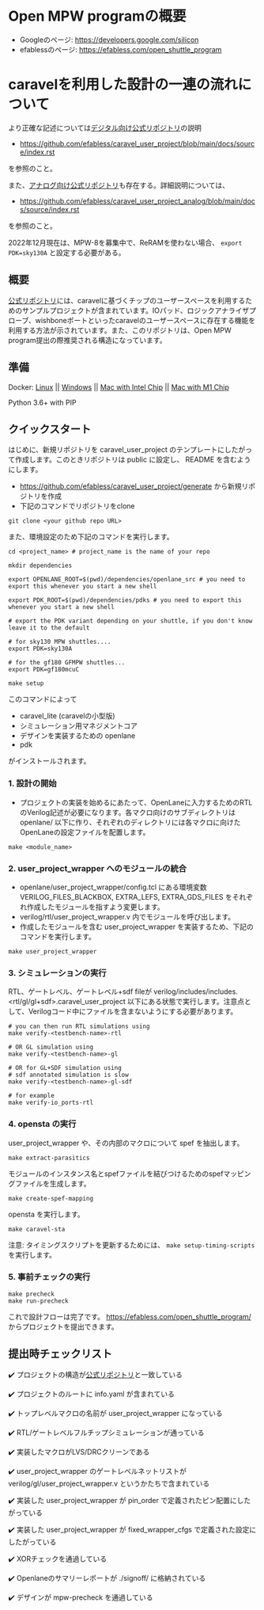 # Open MPW programの概要

- Googleのページ: https://developers.google.com/silicon
- efablessのページ: https://efabless.com/open_shuttle_program

# caravelを利用した設計の一連の流れについて

より正確な記述については[デジタル向け公式リポジトリ](https://github.com/efabless/caravel_user_project)の説明

- https://github.com/efabless/caravel_user_project/blob/main/docs/source/index.rst

を参照のこと。

また、[アナログ向け公式リポジトリ](https://github.com/efabless/caravel_user_project_analog)も存在する。詳細説明については、

- https://github.com/efabless/caravel_user_project_analog/blob/main/docs/source/index.rst

を参照のこと。

2022年12月現在は、MPW-8を募集中で、ReRAMを使わない場合、 ```export PDK=sky130A``` と設定する必要がある。

## 概要

[公式リポジトリ](https://github.com/efabless/caravel_user_project)には、caravelに基づくチップのユーザースペースを利用するためのサンプルプロジェクトが含まれています。IOパッド、ロジックアナライザプローブ、wishboneポートといったcaravelのユーザースペースに存在する機能を利用する方法が示されています。また、このリポジトリは、Open MPW program提出の際推奨される構造になっています。

## 準備
Docker: [Linux](https://hub.docker.com/search?q=&type=edition&offering=community&operating_system=linux&utm_source=docker&utm_medium=webreferral&utm_campaign=dd-smartbutton&utm_location=header) || [Windows](https://desktop.docker.com/win/main/amd64/Docker%20Desktop%20Installer.exe?utm_source=docker&utm_medium=webreferral&utm_campaign=dd-smartbutton&utm_location=header) || [Mac with Intel Chip](https://desktop.docker.com/mac/main/amd64/Docker.dmg?utm_source=docker&utm_medium=webreferral&utm_campaign=dd-smartbutton&utm_location=header) || [Mac with M1 Chip](https://desktop.docker.com/mac/main/arm64/Docker.dmg?utm_source=docker&utm_medium=webreferral&utm_campaign=dd-smartbutton&utm_location=header)

Python 3.6+ with PIP

## クイックスタート

はじめに、新規リポジトリを caravel_user_project のテンプレートにしたがって作成します。このときリポジトリは public に設定し、 README を含むようにします。

* https://github.com/efabless/caravel_user_project/generate から新規リポジトリを作成
* 下記のコマンドでリポジトリをclone

```
git clone <your github repo URL>
```

また、環境設定のため下記のコマンドを実行します。

```
cd <project_name> # project_name is the name of your repo

mkdir dependencies

export OPENLANE_ROOT=$(pwd)/dependencies/openlane_src # you need to export this whenever you start a new shell

export PDK_ROOT=$(pwd)/dependencies/pdks # you need to export this whenever you start a new shell

# export the PDK variant depending on your shuttle, if you don't know leave it to the default

# for sky130 MPW shuttles....
export PDK=sky130A

# for the gf180 GFMPW shuttles...
export PDK=gf180mcuC

make setup
```

このコマンドによって

- caravel_lite (caravelの小型版)
- シミュレーション用マネジメントコア
- デザインを実装するための openlane
- pdk

がインストールされます。

### 1. 設計の開始

* プロジェクトの実装を始めるにあたって、OpenLaneに入力するためのRTLのVerilog記述が必要になります。各マクロ向けのサブディレクトリは openlane/ 以下に作り、それぞれのディレクトリには各マクロに向けたOpenLaneの設定ファイルを配置します。

```
make <module_name>
```

### 2. user_project_wrapper へのモジュールの統合

* openlane/user_project_wrapper/config.tcl にある環境変数 VERILOG_FILES_BLACKBOX, EXTRA_LEFS, EXTRA_GDS_FILES をそれぞれ作成したモジュールを指すよう変更します。
* verilog/rtl/user_project_wrapper.v 内でモジュールを呼び出します。
* 作成したモジュールを含む user_project_wrapper を実装するため、下記のコマンドを実行します。

```
make user_project_wrapper
```

### 3. シミュレーションの実行

RTL、ゲートレベル、ゲートレベル+sdf fileが verilog/includes/includes.<rtl/gl/gl+sdf>.caravel_user_project 以下にある状態で実行します。注意点として、Verilogコード中にファイルを含まないようにする必要があります。

```
# you can then run RTL simulations using
make verify-<testbench-name>-rtl

# OR GL simulation using
make verify-<testbench-name>-gl

# OR for GL+SDF simulation using
# sdf annotated simulation is slow
make verify-<testbench-name>-gl-sdf

# for example
make verify-io_ports-rtl
```

### 4. opensta の実行

user_project_wrapper や、その内部のマクロについて spef を抽出します。

```
make extract-parasitics
```

モジュールのインスタンス名とspefファイルを結びつけるためのspefマッピングファイルを生成します。

```
make create-spef-mapping
```

opensta を実行します。

```
make caravel-sta
```

注意: タイミングスクリプトを更新するためには、 ```make setup-timing-scripts``` を実行します。

### 5. 事前チェックの実行

```
make precheck
make run-precheck
```

これで設計フローは完了です。 https://efabless.com/open_shuttle_program/ からプロジェクトを提出できます。

## 提出時チェックリスト

✔️ プロジェクトの構造が[公式リポジトリ](https://github.com/efabless/caravel_user_project)と一致している

✔️ プロジェクトのルートに info.yaml が含まれている

✔️ トップレベルマクロの名前が user_project_wrapper になっている

✔️ RTL/ゲートレベルフルチップシミュレーションが通っている

✔️ 実装したマクロがLVS/DRCクリーンである

✔️ user_project_wrapper のゲートレベルネットリストが verilog/gl/user_project_wrapper.v というかたちで含まれている

✔️ 実装した user_project_wrapper が pin_order で定義されたピン配置にしたがっている

✔️ 実装した user_project_wrapper が fixed_wrapper_cfgs で定義された設定にしたがっている

✔️ XORチェックを通過している

✔️ Openlaneのサマリーレポートが ./signoff/ に格納されている

✔️ デザインが mpw-precheck を通過している


